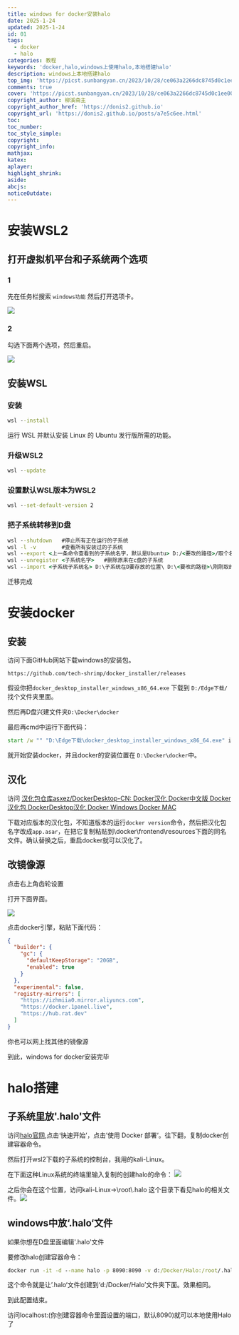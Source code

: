 ```yaml
---
title: windows for docker安装halo
date: 2025-1-24
updated: 2025-1-24
id: 01
tags: 
  - docker
  - halo
categories: 教程
keywords: 'docker,halo,windows上使用halo,本地搭建halo'
description: windows上本地搭建halo
top_img: 'https://picst.sunbangyan.cn/2023/10/28/ce063a2266dc8745d0c1ee0060f444bc.png'
comments: true
cover: 'https://picst.sunbangyan.cn/2023/10/28/ce063a2266dc8745d0c1ee0060f444bc.png'
copyright_author: 柳溪斋主
copyright_author_href: 'https://donis2.github.io'
copyright_url: 'https://donis2.github.io/posts/a7e5c6ee.html'
toc:
toc_number:
toc_style_simple:
copyright:
copyright_info:
mathjax:
katex:
aplayer:
highlight_shrink:
aside:
abcjs:
noticeOutdate:
---
```

# 安装WSL2

## 打开虚拟机平台和子系统两个选项

### 1

先在任务栏搜索 `windows功能` 然后打开选项卡。

![](https://pic1.imgdb.cn/item/68b620d958cb8da5c86d9344.png)

### 2

勾选下面两个选项，然后重启。

![](https://pic1.imgdb.cn/item/68b620db58cb8da5c86d9345.png)

## 安装WSL

### 安装


```cmd
wsl --install
```

运行 WSL 并默认安装 Linux 的 Ubuntu 发行版所需的功能。

### 升级WSL2


```cmd
wsl --update
```

### 设置默认WSL版本为WSL2


```cmd
wsl --set-default-version 2
```

### 把子系统转移到D盘

```cmd
wsl --shutdown   #停止所有正在运行的子系统
wsl -l -v        #查看所有安装过的子系统
wsl --export <上一条命令查看到的子系统名字，默认是Ubuntu> D:/<要改的路径>/取个名字.tar   #（注意要写.tar后缀，这是在导出安装了的子系统）
wsl --unregister <子系统名字>   #删除原来在c盘的子系统
wsl --import <子系统子系统名> D:\子系统在D要存放的位置\ D:\<要改的路径>\刚刚取的名字.tar --version 2
```

迁移完成

# 安装docker

## 安装

访问下面GitHub网站下载windows的安装包。

`https://github.com/tech-shrimp/docker_installer/releases`

假设你把`docker_desktop_installer_windows_x86_64.exe` 下载到 `D:/Edge下载/` 找个文件夹里面。

然后再D盘兴建文件夹`D:\Docker\docker`

最后再cmd中运行下面代码：


```cmd
start /w "" "D:\Edge下载\docker_desktop_installer_windows_x86_64.exe" install --installation-dir=D:\Docker\docker
```

就开始安装docker，并且docker的安装位置在 `D:\Docker\docker`中。

## 汉化

访问 [汉化包仓库](https://github.com/asxez/DockerDesktop-CN)[asxez/DockerDesktop-CN: Docker汉化 Docker中文版 Docker汉化包 DockerDesktop汉化 Docker Windows Docker MAC](https://github.com/asxez/DockerDesktop-CN)

下载对应版本的汉化包，不知道版本的运行`docker version`命令，然后把汉化包名字改成`app.asar`，在把它复制粘贴到\\docker\\frontend\\resources下面的同名文件。确认替换之后，重启docker就可以汉化了。

## 改镜像源

点击右上角齿轮设置

打开下面界面。

![](https://pic1.imgdb.cn/item/68b620de58cb8da5c86d9346.png)

点击docker引擎，粘贴下面代码：


```json
{
  "builder": {
    "gc": {
      "defaultKeepStorage": "20GB",
      "enabled": true
    }
  },
  "experimental": false,
  "registry-mirrors": [
    "https://izhmiia0.mirror.aliyuncs.com",
    "https://docker.1panel.live",
    "https://hub.rat.dev"
  ]
}
```

你也可以网上找其他的镜像源

到此，windows for docker安装完毕

# halo搭建

## 子系统里放'.halo'文件

访问[halo官网](https://www.halo.run/),点击‘快速开始’，点击’使用 Docker 部署‘。往下翻，复制docker创建容器命令。

然后打开wsl2下载的子系统的控制台，我用的kali-Linux。

在下面这种Linux系统的终端里输入复制的创建halo的命令：
![](https://pic1.imgdb.cn/item/68b620e258cb8da5c86d9347.png)

之后你会在这个位置，访问kali-Linux->\\root\\.halo 这个目录下看见halo的相关文件。![](https://pic1.imgdb.cn/item/68b620e558cb8da5c86d9348.png)

## windows中放‘.halo‘文件

如果你想在D盘里面编辑'.halo'文件

要修改halo创建容器命令：

```cmd
docker run -it -d --name halo -p 8090:8090 -v d:/Docker/Halo:/root/.halo2 -e JVM_OPTS="-Xmx256m -Xms256m" registry.fit2cloud.com/halo/halo:2.20
```

这个命令就是让’.halo‘文件创建到‘d:/Docker/Halo’文件夹下面。效果相同。

到此配置结束。

访问localhost:(你创建容器命令里面设置的端口，默认8090)就可以本地使用Halo了